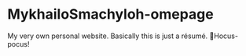 # MykhailoSmachyloh-omepage
My very own personal website. Basically this is just a résumé.
🧙Hocus-pocus!
